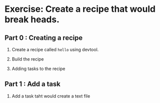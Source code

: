 # Exercise: Create a recipe that would break heads.

## Part 0 : Creating a recipe

1. Create a recipe called `hello` using devtool.

1. Build the recipe

1. Adding tasks to the recipe

## Part 1 : Add a task
1. Add a task taht would create a text file

